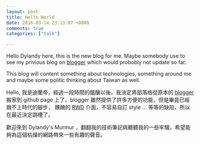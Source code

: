 ```yaml
---
layout: post
title: Hello World
date: 2016-03-14 23:13:07 +0800
comments: true
categories: ["talk"]

---
```

Hello Dylandy here, this is the new blog for me. Maybe somebody use to see my privious blog on [blogger](http://dylandychat.blogspot.com) which would probobly not update so far.<br/>

This blog will content something about technologies, something around me and maybe some politic thinking about Taiwan as well. <br/>

Hello, 我是迪蘭帝，經過一段時間的醞釀以後，我決定將部落格從原本的 [blogger](http://dylandychat.blogspot.com) 搬家到 github page 上了，blogger 雖然提供了許多方便的功能，但是畢竟已經跟不上時代的腳步，
醜醜的 [RWD](https://en.wikipedia.org/wiki/Responsive_web_design) 介面，不容易自訂 style ... 等等的缺陷，所以在最近決定跳槽了。<br/>

歡迎來到 Dylandy's Murmur ，翻翻我的技術筆記與聽聽我的一些牢騷，希望能夠為這個枯燥的網路帶來一些有趣的聲音。

